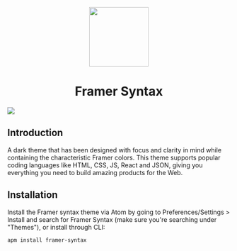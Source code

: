 
<p align="center">
  <img src="https://raw.githubusercontent.com/framer/syntax-vsc/master/logo.png?token=ABICIx_8nmoNZQ_e5zUhhHAFglt22RGPks5a4KLXwA%3D%3D" width="134" height="134"/>
</p>
<h1 align="center">Framer Syntax</h1>

<img src="https://github.com/framer/framersyntax/raw/master/framer-syntax.jpg" />

## Introduction

A dark theme that has been designed with focus and clarity in mind while containing the characteristic Framer colors. This theme supports popular coding languages like HTML, CSS, JS, React and JSON, giving you everything you need to build amazing products for the Web.

## Installation

Install the Framer syntax theme via Atom by going to Preferences/Settings > Install and search for Framer Syntax (make sure you're searching under "Themes"), or install through CLI:

```
apm install framer-syntax
```
